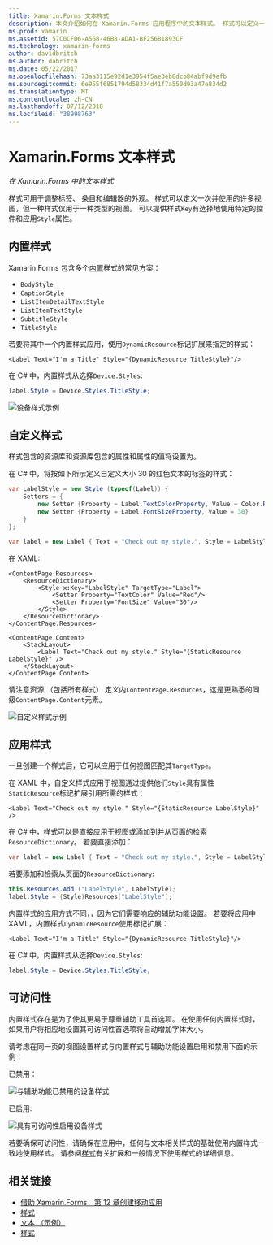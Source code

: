 ```yaml
---
title: Xamarin.Forms 文本样式
description: 本文介绍如何在 Xamarin.Forms 应用程序中的文本样式。 样式可以定义一次并使用的许多视图，但一种样式仅用于一种类型的视图。
ms.prod: xamarin
ms.assetid: 57C0CFD6-A568-46B8-ADA1-BF25681893CF
ms.technology: xamarin-forms
author: davidbritch
ms.author: dabritch
ms.date: 05/22/2017
ms.openlocfilehash: 73aa3115e92d1e3954f5ae3eb8dcb84abf9d9efb
ms.sourcegitcommit: 6e955f6851794d58334d41f7a550d93a47e834d2
ms.translationtype: MT
ms.contentlocale: zh-CN
ms.lasthandoff: 07/12/2018
ms.locfileid: "38998763"
---
```

# <a name="xamarinforms-text-styles"></a>Xamarin.Forms 文本样式

_在 Xamarin.Forms 中的文本样式_

样式可用于调整标签、 条目和编辑器的外观。 样式可以定义一次并使用的许多视图，但一种样式仅用于一种类型的视图。
可以提供样式`Key`有选择地使用特定的控件和应用`Style`属性。

<a name="Built-In_Styles" />

## <a name="built-in-styles"></a>内置样式

Xamarin.Forms 包含多个[内置](xref:Xamarin.Forms.Device.Styles)样式的常见方案：

- `BodyStyle`
- `CaptionStyle`
- `ListItemDetailTextStyle`
- `ListItemTextStyle`
- `SubtitleStyle`
- `TitleStyle`

若要将其中一个内置样式应用，使用`DynamicResource`标记扩展来指定的样式：

```xaml
<Label Text="I'm a Title" Style="{DynamicResource TitleStyle}"/>
```

在 C# 中，内置样式从选择`Device.Styles`:

```csharp
label.Style = Device.Styles.TitleStyle;
```

![](styles-images/builtinstyles.png "设备样式示例")

<a name="Custom_Styles" />

## <a name="custom-styles"></a>自定义样式

样式包含的资源库和资源库包含的属性和属性的值将设置为。

在 C# 中，将按如下所示定义自定义大小 30 的红色文本的标签的样式：

```csharp
var LabelStyle = new Style (typeof(Label)) {
    Setters = {
        new Setter {Property = Label.TextColorProperty, Value = Color.Red},
        new Setter {Property = Label.FontSizeProperty, Value = 30}
    }
};

var label = new Label { Text = "Check out my style.", Style = LabelStyle };
```

在 XAML:

```xaml
<ContentPage.Resources>
    <ResourceDictionary>
        <Style x:Key="LabelStyle" TargetType="Label">
            <Setter Property="TextColor" Value="Red"/>
            <Setter Property="FontSize" Value="30"/>
        </Style>
    </ResourceDictionary>
</ContentPage.Resources>

<ContentPage.Content>
    <StackLayout>
        <Label Text="Check out my style." Style="{StaticResource LabelStyle}" />
    </StackLayout>
</ContentPage.Content>
```

请注意资源 （包括所有样式） 定义内`ContentPage.Resources`，这是更熟悉的同级`ContentPage.Content`元素。

![](styles-images/customstyle.png "自定义样式示例")

<a name="Applying_Styles" />

## <a name="applying-styles"></a>应用样式

一旦创建一个样式后，它可以应用于任何视图匹配其`TargetType`。

在 XAML 中，自定义样式应用于视图通过提供他们`Style`具有属性`StaticResource`标记扩展引用所需的样式：

```xaml
<Label Text="Check out my style." Style="{StaticResource LabelStyle}" />
```

在 C# 中，样式可以是直接应用于视图或添加到并从页面的检索`ResourceDictionary`。 若要直接添加：

```csharp
var label = new Label { Text = "Check out my style.", Style = LabelStyle };
```

若要添加和检索从页面的`ResourceDictionary`:

```csharp
this.Resources.Add ("LabelStyle", LabelStyle);
label.Style = (Style)Resources["LabelStyle"];
```

内置样式的应用方式不同，，因为它们需要响应的辅助功能设置。 若要将应用中 XAML，内置样式`DynamicResource`使用标记扩展：

```xaml
<Label Text="I'm a Title" Style="{DynamicResource TitleStyle}"/>
```

在 C# 中，内置样式从选择`Device.Styles`:

```csharp
label.Style = Device.Styles.TitleStyle;
```

## <a name="accessibility"></a>可访问性

内置样式存在是为了使其更易于尊重辅助工具首选项。 在使用任何内置样式时，如果用户将相应地设置其可访问性首选项将自动增加字体大小。

请考虑在同一页的视图设置样式与内置样式与辅助功能设置启用和禁用下面的示例：

已禁用：

![](styles-images/pre-access.png "与辅助功能已禁用的设备样式")

已启用:

![](styles-images/post-access.png "具有可访问性启用设备样式")

若要确保可访问性，请确保在应用中，任何与文本相关样式的基础使用内置样式一致地使用样式。 请参阅[样式](~/xamarin-forms/user-interface/styles/index.md)有关扩展和一般情况下使用样式的详细信息。


## <a name="related-links"></a>相关链接

- [借助 Xamarin.Forms，第 12 章创建移动应用](https://developer.xamarin.com/r/xamarin-forms/book/chapter12.pdf)
- [样式](~/xamarin-forms/user-interface/styles/index.md)
- [文本 （示例）](https://developer.xamarin.com/samples/xamarin-forms/UserInterface/Text)
- [样式](xref:Xamarin.Forms.Style)
